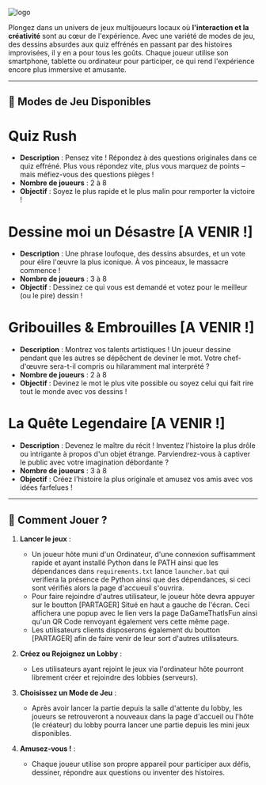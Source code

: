 ![logo](https://github.com/user-attachments/assets/986e886c-d9c2-4961-af16-0aca47eda2a4)

Plongez dans un univers de jeux multijoueurs locaux où **l'interaction et la créativité** sont au cœur de l'expérience. Avec une variété de modes de jeu, des dessins absurdes aux quiz effrénés en passant par des histoires improvisées, il y en a pour tous les goûts. Chaque joueur utilise son smartphone, tablette ou ordinateur pour participer, ce qui rend l'expérience encore plus immersive et amusante.

---

## 🎲 **Modes de Jeu Disponibles**

# **Quiz Rush**
   - **Description** : Pensez vite ! Répondez à des questions originales dans ce quiz effréné. Plus vous répondez vite, plus vous marquez de points – mais méfiez-vous des questions pièges !
   - **Nombre de joueurs** : 2 à 8
   - **Objectif** : Soyez le plus rapide et le plus malin pour remporter la victoire !

# **Dessine moi un Désastre [A VENIR !]**
   - **Description** : Une phrase loufoque, des dessins absurdes, et un vote pour élire l'œuvre la plus iconique. À vos pinceaux, le massacre commence !
   - **Nombre de joueurs** : 3 à 8
   - **Objectif** : Dessinez ce qui vous est demandé et votez pour le meilleur (ou le pire) dessin !

# **Gribouilles & Embrouilles [A VENIR !]**
   - **Description** : Montrez vos talents artistiques ! Un joueur dessine pendant que les autres se dépêchent de deviner le mot. Votre chef-d'œuvre sera-t-il compris ou hilaramment mal interprété ?
   - **Nombre de joueurs** : 2 à 8
   - **Objectif** : Devinez le mot le plus vite possible ou soyez celui qui fait rire tout le monde avec vos dessins !

# **La Quête Legendaire [A VENIR !]**
   - **Description** : Devenez le maître du récit ! Inventez l'histoire la plus drôle ou intrigante à propos d'un objet étrange. Parviendrez-vous à captiver le public avec votre imagination débordante ?
   - **Nombre de joueurs** : 3 à 8
   - **Objectif** : Créez l'histoire la plus originale et amusez vos amis avec vos idées farfelues !

---

## 📱 **Comment Jouer ?**
1. **Lancer le jeux** :
   - Un joueur hôte muni d'un Ordinateur, d'une connexion suffisamment rapide et ayant installé Python dans le PATH ainsi que les dépendances dans ``requirements.txt`` lance ``launcher.bat`` qui verifiera la présence de Python ainsi que des dépendances, si ceci sont vérifiés alors la page d'accueuil s'ouvrira.
   - Pour faire rejoindre d'autres utilisateur, le joueur hôte devra appuyer sur le boutton [PARTAGER] Situé en haut a gauche de l'écran. Ceci affichera une popup avec le lien vers la page DaGameThatIsFun ainsi qu'un QR Code renvoyant également vers cette même page.
   - Les utilisateurs clients disposerons également du boutton [PARTAGER] afin de faire venir de leur sort d'autres utilisateurs.
   
2. **Créez ou Rejoignez un Lobby** :
   - Les utilisateurs ayant rejoint le jeux via l'ordinateur hôte pourront librement créer et rejoindre des lobbies (serveurs).
   
3. **Choisissez un Mode de Jeu** :
   - Après avoir lancer la partie depuis la salle d'attente du lobby, les joueurs se retrouveront a nouveaux dans la page d'accueil ou l'hôte (le créateur) du lobby pourra lancer une partie depuis les mini jeux disponibles.

4. **Amusez-vous !** :
   - Chaque joueur utilise son propre appareil pour participer aux défis, dessiner, répondre aux questions ou inventer des histoires.


